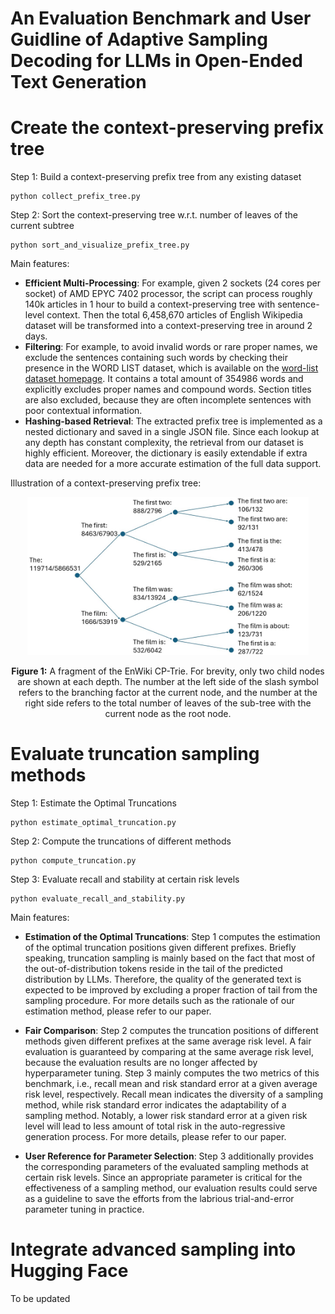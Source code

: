 # An Evaluation Benchmark and User Guidline of Adaptive Sampling Decoding for LLMs in Open-Ended Text Generation

# Create the context-preserving prefix tree
Step 1: Build a context-preserving prefix tree from any existing dataset
```
python collect_prefix_tree.py
```
Step 2: Sort the context-preserving tree w.r.t. number of leaves of the current subtree
```
python sort_and_visualize_prefix_tree.py
```

Main features:
  - **Efficient Multi-Processing**: For example, given 2 sockets (24 cores per socket) of AMD EPYC 7402 processor, the script can process roughly 140k articles in 1 hour to build a context-preserving tree with sentence-level context. Then the total 6,458,670 articles of English Wikipedia dataset will be transformed into a context-preserving tree in around 2 days.
  - **Filtering**: For example, to avoid invalid words or rare proper names, we exclude the sentences containing such words by checking their presence in the WORD LIST dataset, which is available on the [word-list dataset homepage](https://web.archive.org/web/20131118073324/https://www.infochimps.com/datasets/word-list-350000-simple-english-words-excel-readable). It contains a total amount of 354986 words and explicitly excludes proper names and compound words. Section titles are also excluded, because they are often incomplete sentences with poor contextual information.
  - **Hashing-based Retrieval**: The extracted prefix tree is implemented as a nested dictionary and saved in a single JSON file. Since each lookup at any depth has constant complexity, the retrieval from our dataset is highly efficient. Moreover, the dictionary is easily extendable if extra data are needed for a more accurate estimation of the full data support.

Illustration of a context-preserving prefix tree:
<p align="center">
   <img src="tree.jpg" alt="drawing" width="450"/>
</p>
<p align="center">
   <b>Figure 1:</b> A fragment of the EnWiki CP-Trie. For brevity, only two child nodes are shown at each depth. The number at the left side of the slash symbol refers to the branching factor at the current node, and the number at the right side refers to the total number of leaves of the sub-tree with the current node as the root node.
</p>

# Evaluate truncation sampling methods
Step 1: Estimate the Optimal Truncations 
```
python estimate_optimal_truncation.py
```
Step 2: Compute the truncations of different methods
```
python compute_truncation.py
```
Step 3: Evaluate recall and stability at certain risk levels
```
python evaluate_recall_and_stability.py
```

Main features:
  - **Estimation of the Optimal Truncations**: Step 1 computes the estimation of the optimal truncation positions given different prefixes. Briefly speaking, truncation sampling is mainly based on the fact that most of the out-of-distribution tokens reside in the tail of the predicted distribution by LLMs. Therefore, the quality of the generated text is expected to be improved by excluding a proper fraction of tail from the sampling procedure. For more details such as the rationale of our estimation method, please refer to our paper. 

  - **Fair Comparison**: Step 2 computes the truncation positions of different methods given different prefixes at the same average risk level. A fair evaluation is guaranteed by comparing at the same average risk level, because the evaluation results are no longer affected by hyperparameter tuning. Step 3 mainly computes the two metrics of this benchmark, i.e., recall mean and risk standard error at a given average risk level, respectively. Recall mean indicates the diversity of a sampling method, while risk standard error indicates the adaptability of a sampling method. Notably, a lower risk standard error at a given risk level will lead to less amount of total risk in the auto-regressive generation process. For more details, please refer to our paper.
  - **User Reference for Parameter Selection**: Step 3 additionally provides the corresponding parameters of the evaluated sampling methods at certain risk levels. Since an appropriate parameter is critical for the effectiveness of a sampling method, our evaluation results could serve as a guideline to save the efforts from the labrious trial-and-error parameter tuning in practice.  


# Integrate advanced sampling into Hugging Face
To be updated
